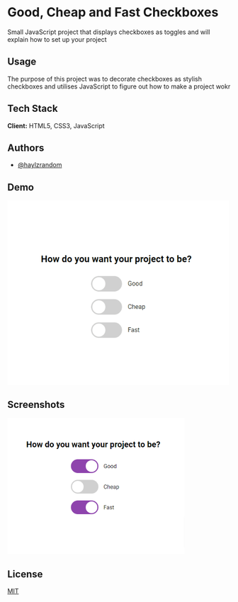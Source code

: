 # Good, Cheap and Fast Checkboxes

Small JavaScript project that displays checkboxes as toggles and will explain how to set up your project

## Usage

The purpose of this project was to decorate checkboxes as stylish checkboxes and utilises JavaScript to figure out how to make a project wokr

## Tech Stack

**Client:** HTML5, CSS3, JavaScript

## Authors

- [@haylzrandom](https://www.github.com/haylzrandom)

## Demo

<img src="../../assets/gifs/good-cheap-checkboxes.gif" alt="Good, Cheap and Fast Checkboxes Gif" width="500"  />

## Screenshots

<img src="../../assets/screenshots/Good-Cheap-Fast-Checkboxes.png" alt="Good, Cheap and Fast Checkboxes Screenshot" width="400" />

## License

[MIT](https://choosealicense.com/licenses/mit/)
